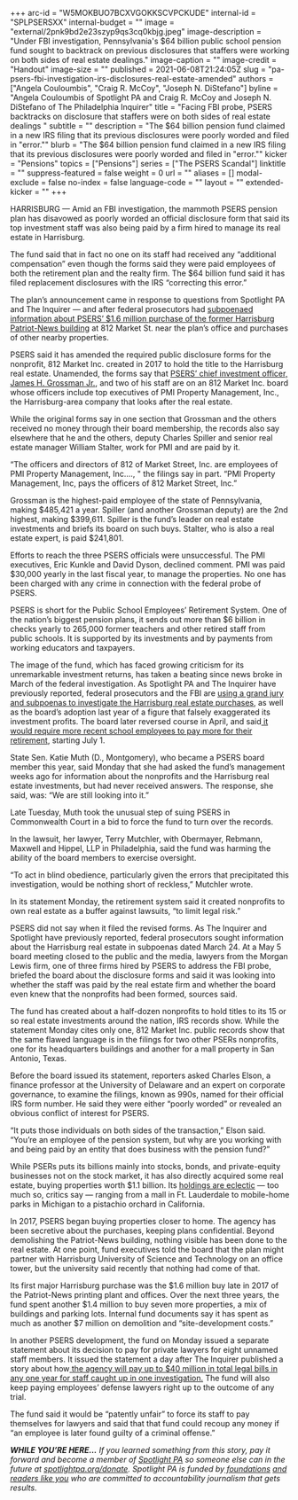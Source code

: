 +++
arc-id = "W5MOKBUO7BCXVGOKKSCVPCKUDE"
internal-id = "SPLPSERSXX"
internal-budget = ""
image = "external/2pnk9bd2e23szyp9qs3cq0kbjg.jpeg"
image-description = "Under FBI investigation, Pennsylvania's $64 billion public school pension fund sought to backtrack on previous disclosures that staffers were working on both sides of real estate dealings."
image-caption = ""
image-credit = "Handout"
image-size = ""
published = 2021-06-08T21:24:05Z
slug = "pa-psers-fbi-investigation-irs-disclosures-real-estate-amended"
authors = ["Angela Couloumbis", "Craig R. McCoy", "Joseph N. DiStefano"]
byline = "Angela Couloumbis of Spotlight PA and Craig R. McCoy and Joseph N. DiStefano of The Philadelphia Inquirer"
title = "Facing FBI probe, PSERS backtracks on disclosure that staffers were on both sides of real estate dealings "
subtitle = ""
description = "The $64 billion pension fund claimed in a new IRS filing that its previous disclosures were poorly worded and filed in \"error.\""
blurb = "The $64 billion pension fund claimed in a new IRS filing that its previous disclosures were poorly worded and filed in \"error.\""
kicker = "Pensions"
topics = ["Pensions"]
series = ["The PSERS Scandal"]
linktitle = ""
suppress-featured = false
weight = 0
url = ""
aliases = []
modal-exclude = false
no-index = false
language-code = ""
layout = ""
extended-kicker = ""
+++

HARRISBURG — Amid an FBI investigation, the mammoth PSERS pension plan has disavowed as poorly worded an official disclosure form that said its top investment staff was also being paid by a firm hired to manage its real estate in Harrisburg.

The fund said that in fact no one on its staff had received any “additional compensation” even though the forms said they were paid employees of both the retirement plan and the realty firm. The $64 billion fund said it has filed replacement disclosures with the IRS “correcting this error.”

The plan’s announcement came in response to questions from Spotlight PA and The Inquirer — and after federal prosecutors had <a href="https://www.spotlightpa.org/news/2021/05/pa-fbi-pension-psers-investigation-subpoenas-properties-real-estate-harrisburg/" target="_blank">subpoenaed information about PSERS’ $1.6 million purchase of the former Harrisburg Patriot-News building</a> at 812 Market St. near the plan’s office and purchases of other nearby properties.

PSERS said it has amended the required public disclosure forms for the nonprofit, 812 Market Inc. created in 2017 to hold the title to the Harrisburg real estate. Unamended, the forms say that <a href="https://www.inquirer.com/business/psers-investment-manager-pension-pa-replace-probes-20210420.html">PSERS’ chief investment officer, James H. Grossman Jr.</a>, and two of his staff are on an 812 Market Inc. board whose officers include top executives of PMI Property Management, Inc., the Harrisburg-area company that looks after the real estate.

While the original forms say in one section that Grossman and the others received no money through their board membership, the records also say elsewhere that he and the others, deputy Charles Spiller and senior real estate manager William Stalter, work for PMI and are paid by it.

“The officers and directors of 812 of Market Street, Inc. are employees of PMI Property Management, Inc...., " the filings say in part. “PMI Property Management, Inc, pays the officers of 812 Market Street, Inc.”

<script src="https://www.spotlightpa.org/embed.js" async></script><div data-spl-embed-version="1" data-spl-src="https://www.spotlightpa.org/embeds/newsletter/"></div>

Grossman is the highest-paid employee of the state of Pennsylvania, making $485,421 a year. Spiller (and another Grossman deputy) are the 2nd highest, making $399,611. Spiller is the fund’s leader on real estate investments and briefs its board on such buys. Stalter, who is also a real estate expert, is paid $241,801.

Efforts to reach the three PSERS officials were unsuccessful. The PMI executives, Eric Kunkle and David Dyson, declined comment. PMI was paid $30,000 yearly in the last fiscal year, to manage the properties. No one has been charged with any crime in connection with the federal probe of PSERS.

PSERS is short for the Public School Employees’ Retirement System. One of the nation’s biggest pension plans, it sends out more than $6 billion in checks yearly to 265,000 former teachers and other retired staff from public schools. It is supported by its investments and by payments from working educators and taxpayers.

The image of the fund, which has faced growing criticism for its unremarkable investment returns, has taken a beating since news broke in March of the federal investigation. As Spotlight PA and The Inquirer have<a href="https://www.inquirer.com/business/psers-pension-fbi-pa-probe-subpoenas-20210516.html"> </a>previously reported, federal prosecutors and the FBI are <a href="https://www.spotlightpa.org/news/2021/05/pa-fbi-pension-psers-investigation-subpoenas-properties-real-estate-harrisburg/" target="_blank">using a grand jury and subpoenas to investigate the Harrisburg real estate purchases</a>, as well as the board’s adoption last year of a figure that falsely exaggerated its investment profits. The board later reversed course in April, and said<a href="https://www.inquirer.com/business/psers-pension-board-teachers-school-pa-fund-wolf-20210419.html"> it would require more recent school employees to pay more for their retirement</a>, starting July 1.

State Sen. Katie Muth (D., Montgomery), who became a PSERS board member this year, said Monday that she had asked the fund’s management weeks ago for information about the nonprofits and the Harrisburg real estate investments, but had never received answers. The response, she said, was: “We are still looking into it.”

<script src="https://www.spotlightpa.org/embed.js" async></script><div data-spl-embed-version="1" data-spl-src="https://www.spotlightpa.org/embeds/tips/?tip_text=%3Cb%3EDo%20you%20have%20information%20about%20the%20ongoing%20federal%20investigation%20into%20PSERS%20or%20its%20past%20actions%3F%3C%2Fb%3E%20We%20want%20to%20hear%20from%20you."></div>

Late Tuesday, Muth took the unusual step of suing PSERS in Commonwealth Court in a bid to force the fund to turn over the records.

In the lawsuit, her lawyer, Terry Mutchler, with Obermayer, Rebmann, Maxwell and Hippel, LLP in Philadelphia, said the fund was harming the ability of the board members to exercise oversight.

“To act in blind obedience, particularly given the errors that precipitated this investigation, would be nothing short of reckless,” Mutchler wrote.

In its statement Monday, the retirement system said it created nonprofits to own real estate as a buffer against lawsuits, “to limit legal risk.”

PSERS did not say when it filed the revised forms. As The Inquirer and Spotlight have previously reported, federal prosecutors sought information about the Harrisburg real estate in subpoenas dated March 24. At a May 5 board meeting closed to the public and the media, lawyers from the Morgan Lewis firm, one of three firms hired by PSERS to address the FBI probe, briefed the board about the disclosure forms and said it was looking into whether the staff was paid by the real estate firm and whether the board even knew that the nonprofits had been formed, sources said.

The fund has created about a half-dozen nonprofits to hold titles to its 15 or so real estate investments around the nation, IRS records show. While the statement Monday cites only one, 812 Market Inc. public records show that the same flawed language is in the filings for two other PSERs nonprofits, one for its headquarters buildings and another for a mall property in San Antonio, Texas.

Before the board issued its statement, reporters asked Charles Elson, a finance professor at the University of Delaware and an expert on corporate governance, to examine the filings, known as 990s, named for their official IRS form number. He said they were either “poorly worded” or revealed an obvious conflict of interest for PSERS.

“It puts those individuals on both sides of the transaction,” Elson said. “You’re an employee of the pension system, but why are you working with and being paid by an entity that does business with the pension fund?”

While PSERs puts its billions mainly into stocks, bonds, and private-equity businesses not on the stock market, it has also directly acquired some real estate, buying properties worth $1.1 billion. Its <a href="https://www.inquirer.com/business/psers-pensions-real-estate-florida-california-farms-atlanta-washington-20190412.html">holdings are eclectic</a> — too much so, critics say — ranging from a mall in Ft. Lauderdale to mobile-home parks in Michigan to a pistachio orchard in California.

<script src="https://www.spotlightpa.org/embed.js" async></script><div data-spl-embed-version="1" data-spl-src="https://www.spotlightpa.org/embeds/donate/?teaser_text=Help%20Spotlight%20PA%20continue%20to%20dig%20into%20the%20federal%20investigation%20of%20Pa.'s%20massive%20public%20school%20pension%20fund%20by%20becoming%20a%20member.&eyebrow_text=PAY%20IT%20FORWARD"></div>

In 2017, PSERS began buying properties closer to home. The agency has been secretive about the purchases, keeping plans confidential. Beyond demolishing the Patriot-News building, nothing visible has been done to the real estate. At one point, fund executives told the board that the plan might partner with Harrisburg University of Science and Technology on an office tower, but the university said recently that nothing had come of that.

Its first major Harrisburg purchase was the $1.6 million buy late in 2017 of the Patriot-News printing plant and offices. Over the next three years, the fund spent another $1.4 million to buy seven more properties, a mix of buildings and parking lots. Internal fund documents say it has spent as much as another $7 million on demolition and “site-development costs.”

In another PSERS development, the fund on Monday issued a separate statement about its decision to pay for private lawyers for eight unnamed staff members. It issued the statement a day after The Inquirer published a story about how<a href="https://www.inquirer.com/business/psers-lawyers-legal-fees-fbi-investigation-probe-20210605.html"> the agency will pay up to $40 million in total legal bills in any one year for staff caught up in one investigation.</a> The fund will also keep paying employees’ defense lawyers right up to the outcome of any trial.

The fund said it would be “patently unfair” to force its staff to pay themselves for lawyers and said that that fund could recoup any money if “an employee is later found guilty of a criminal offense.”

<i><b>WHILE YOU’RE HERE...</b></i><i> If you learned something from this story, pay it forward and become a member of </i><a href="https://www.spotlightpa.org/"><i>Spotlight PA</i></a><i> so someone else can in the future at </i><a href="http://spotlightpa.org/donate"><i>spotlightpa.org/donate</i></a><i>. Spotlight PA is funded by</i><a href="https://www.spotlightpa.org/support"><i> foundations</i></a><i> </i><a href="https://www.spotlightpa.org/support"><i>and readers like you</i></a><i> who are committed to accountability journalism that gets results.</i>
